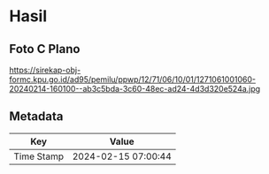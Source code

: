 # Hasil

## Foto C Plano

https://sirekap-obj-formc.kpu.go.id/ad95/pemilu/ppwp/12/71/06/10/01/1271061001060-20240214-160100--ab3c5bda-3c60-48ec-ad24-4d3d320e524a.jpg


## Metadata

| Key        | Value               |
| ---------- | ------------------- |
| Time Stamp | 2024-02-15 07:00:44 |



